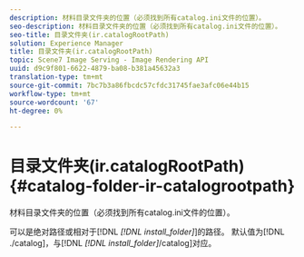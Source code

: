 ```yaml
---
description: 材料目录文件夹的位置（必须找到所有catalog.ini文件的位置）。
seo-description: 材料目录文件夹的位置（必须找到所有catalog.ini文件的位置）。
seo-title: 目录文件夹(ir.catalogRootPath)
solution: Experience Manager
title: 目录文件夹(ir.catalogRootPath)
topic: Scene7 Image Serving - Image Rendering API
uuid: d9c9f801-6622-4879-ba08-b381a45632a3
translation-type: tm+mt
source-git-commit: 7bc7b3a86fbcdc57cfdc31745fae3afc06e44b15
workflow-type: tm+mt
source-wordcount: '67'
ht-degree: 0%

---
```



# 目录文件夹(ir.catalogRootPath){#catalog-folder-ir-catalogrootpath}

材料目录文件夹的位置（必须找到所有catalog.ini文件的位置）。

可以是绝对路径或相对于[!DNL *[!DNL install_folder]*]的路径。 默认值为[!DNL ./catalog]，与[!DNL *[!DNL install_folder]*/catalog]对应。
